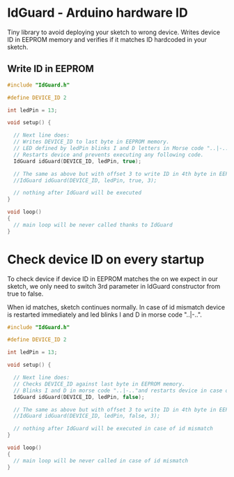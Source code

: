 # IdGuard - Arduino hardware ID

Tiny library to avoid deploying your sketch to wrong device.
Writes device ID in EEPROM memory and verifies if it matches ID
hardcoded in your sketch.

## Write ID in EEPROM

```cpp
#include "IdGuard.h"

#define DEVICE_ID 2

int ledPin = 13;

void setup() {

  // Next line does:
  // Writes DEVICE_ID to last byte in EEPROM memory.
  // LED defined by ledPin blinks I and D letters in Morse code "..|-..".
  // Restarts device and prevents executing any following code.
  IdGuard idGuard(DEVICE_ID, ledPin, true);

  // The same as above but with offset 3 to write ID in 4th byte in EEPROM.
  //IdGuard idGuard(DEVICE_ID, ledPin, true, 3);

  // nothing after IdGuard will be executed
}

void loop()
{
  // main loop will be never called thanks to IdGuard
}
```

# Check device ID on every startup

To check device if device ID in EEPROM matches the on we expect in our sketch,
we only need to switch 3rd parameter in IdGuard constructor from true to false.

When id matches, sketch continues normally. In case of id mismatch device is
restarted immediately and led blinks I and D in morse code "..|-..".

```cpp
#include "IdGuard.h"

#define DEVICE_ID 2

int ledPin = 13;

void setup() {

  // Next line does:
  // Checks DEVICE_ID against last byte in EEPROM memory.
  // Blinks I and D in morse code "..|-.."and restarts device in case of mismatch.
  IdGuard idGuard(DEVICE_ID, ledPin, false);

  // The same as above but with offset 3 to write ID in 4th byte in EEPROM.
  //IdGuard idGuard(DEVICE_ID, ledPin, false, 3);

  // nothing after IdGuard will be executed in case of id mismatch
}

void loop()
{
  // main loop will be never called in case of id mismatch
}
```
